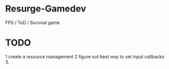 # Resurge-Gamedev
FPS / ToD / Survival game

# TODO

1 create a resource management
2 figure out best way to set input callbacks
3. 
